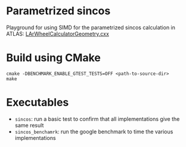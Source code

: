 # Parametrized sincos
Playground for using SIMD for the parametrized sincos calculation in ATLAS: [LArWheelCalculatorGeometry.cxx](https://gitlab.cern.ch/mmuskinj/athena/-/blob/master/DetectorDescription/GeoModel/GeoSpecialShapes/src/LArWheelCalculatorGeometry.cxx)

# Build using CMake
```
cmake -DBENCHMARK_ENABLE_GTEST_TESTS=OFF <path-to-source-dir>
make
```

# Executables

- `sincos`: run a basic test to confirm that all implementations give the same result
- `sincos_benchamrk`: run the google benchmark to time the various implementations

